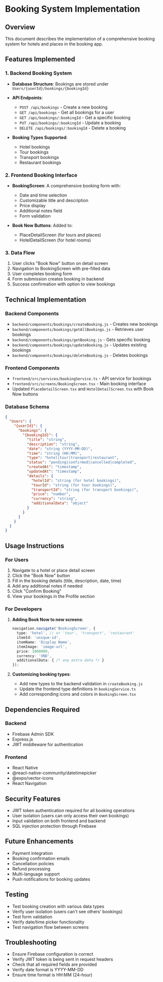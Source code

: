 # Booking System Implementation

## Overview
This document describes the implementation of a comprehensive booking system for hotels and places in the booking app.

## Features Implemented

### 1. Backend Booking System
- **Database Structure**: Bookings are stored under `Users/{userId}/bookings/{bookingId}`
- **API Endpoints**:
  - `POST /api/bookings` - Create a new booking
  - `GET /api/bookings` - Get all bookings for a user
  - `GET /api/bookings/:bookingId` - Get a specific booking
  - `PUT /api/bookings/:bookingId` - Update a booking
  - `DELETE /api/bookings/:bookingId` - Delete a booking

- **Booking Types Supported**:
  - Hotel bookings
  - Tour bookings
  - Transport bookings
  - Restaurant bookings

### 2. Frontend Booking Interface
- **BookingScreen**: A comprehensive booking form with:
  - Date and time selection
  - Customizable title and description
  - Price display
  - Additional notes field
  - Form validation

- **Book Now Buttons**: Added to:
  - PlaceDetailScreen (for tours and places)
  - HotelDetailScreen (for hotel rooms)

### 3. Data Flow
1. User clicks "Book Now" button on detail screen
2. Navigation to BookingScreen with pre-filled data
3. User completes booking form
4. Form submission creates booking in backend
5. Success confirmation with option to view bookings

## Technical Implementation

### Backend Components
- `backend/components/bookings/createBooking.js` - Creates new bookings
- `backend/components/bookings/getAllBookings.js` - Retrieves user bookings
- `backend/components/bookings/getBooking.js` - Gets specific booking
- `backend/components/bookings/updateBooking.js` - Updates existing bookings
- `backend/components/bookings/deleteBooking.js` - Deletes bookings

### Frontend Components
- `frontend/src/services/bookingService.ts` - API service for bookings
- `frontend/src/screens/BookingScreen.tsx` - Main booking interface
- Updated `PlaceDetailScreen.tsx` and `HotelDetailScreen.tsx` with Book Now buttons

### Database Schema
```json
{
  "Users": {
    "{userId}": {
      "bookings": {
        "{bookingId}": {
          "title": "string",
          "description": "string",
          "date": "string (YYYY-MM-DD)",
          "time": "string (HH:MM)",
          "type": "hotel|tour|transport|restaurant",
          "status": "pending|confirmed|cancelled|completed",
          "createdAt": "timestamp",
          "updatedAt": "timestamp",
          "details": {
            "hotelId": "string (for hotel bookings)",
            "tourId": "string (for tour bookings)",
            "transportId": "string (for transport bookings)",
            "price": "number",
            "currency": "string",
            "additionalData": "object"
          }
        }
      }
    }
  }
}
```

## Usage Instructions

### For Users
1. Navigate to a hotel or place detail screen
2. Click the "Book Now" button
3. Fill in the booking details (title, description, date, time)
4. Add any additional notes if needed
5. Click "Confirm Booking"
6. View your bookings in the Profile section

### For Developers
1. **Adding Book Now to new screens**:
   ```typescript
   navigation.navigate('BookingScreen', {
     type: 'hotel', // or 'tour', 'transport', 'restaurant'
     itemId: 'unique-id',
     itemName: 'Display Name',
     itemImage: 'image-url',
     price: 1000000,
     currency: 'VND',
     additionalData: { /* any extra data */ }
   });
   ```

2. **Customizing booking types**:
   - Add new types to the backend validation in `createBooking.js`
   - Update the frontend type definitions in `bookingService.ts`
   - Add corresponding icons and colors in `BookingScreen.tsx`

## Dependencies Required

### Backend
- Firebase Admin SDK
- Express.js
- JWT middleware for authentication

### Frontend
- React Native
- @react-native-community/datetimepicker
- @expo/vector-icons
- React Navigation

## Security Features
- JWT token authentication required for all booking operations
- User isolation (users can only access their own bookings)
- Input validation on both frontend and backend
- SQL injection protection through Firebase

## Future Enhancements
- Payment integration
- Booking confirmation emails
- Cancellation policies
- Refund processing
- Multi-language support
- Push notifications for booking updates

## Testing
- Test booking creation with various data types
- Verify user isolation (users can't see others' bookings)
- Test form validation
- Verify date/time picker functionality
- Test navigation flow between screens

## Troubleshooting
- Ensure Firebase configuration is correct
- Verify JWT token is being sent in request headers
- Check that all required fields are provided
- Verify date format is YYYY-MM-DD
- Ensure time format is HH:MM (24-hour)
